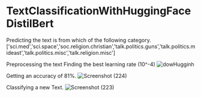 # TextClassificationWithHuggingFaceDistilBert

Predicting the text is from which of the following category.
['sci.med','sci.space','soc.religion.christian','talk.politics.guns','talk.politics.mideast','talk.politics.misc','talk.religion.misc']
 
Preprocessing the text
Finding the best learning rate (10^-4)
![dowHugginh](https://user-images.githubusercontent.com/20074508/137627428-742c0b58-bbee-41a5-a92c-6036ac2256a5.png)

Getting an accuracy of 81%.
![Screenshot (224)](https://user-images.githubusercontent.com/20074508/137627478-2c2336fb-e207-42bd-b021-25c943439b09.png)

Classifying a new Text.
![Screenshot (223)](https://user-images.githubusercontent.com/20074508/137627480-036421d6-a2ad-47c0-9ec3-fdd5ba65ffb3.png)
